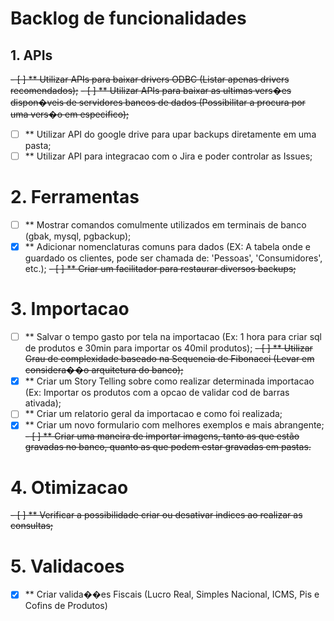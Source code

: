 # Backlog de funcionalidades

## 1. APIs
~~- [ ] ** Utilizar APIs para baixar drivers ODBC (Listar apenas drivers recomendados);~~
~~- [ ] ** Utilizar APIs para baixar as ultimas vers�es dispon�veis de servidores bancos de dados (Possibilitar a procura por uma vers�o em especifico);~~
- [ ] ** Utilizar API do google drive para upar backups diretamente em uma pasta;
- [ ] ** Utilizar API para integracao com o Jira e poder controlar as Issues;

# 2. Ferramentas
- [ ] ** Mostrar comandos comulmente utilizados em terminais de banco (gbak, mysql, pgbackup);
- [x] ** Adicionar nomenclaturas comuns para dados (EX: A tabela onde e guardado os clientes, pode ser chamada de: 'Pessoas', 'Consumidores', etc.);
~~- [ ] ** Criar um facilitador para restaurar diversos backups;~~

# 3. Importacao
- [ ] ** Salvar o tempo gasto por tela na importacao (Ex: 1 hora para criar sql de produtos e 30min para importar os 40mil produtos);
~~- [ ] ** Utilizar Grau de complexidade baseado na Sequencia de Fibonacci (Levar em considera��o arquitetura do banco);~~
- [x] ** Criar um Story Telling sobre como realizar determinada importacao (Ex: Importar os produtos com a opcao de validar cod de barras ativada);
- [ ] ** Criar um relatorio geral da importacao e como foi realizada;
- [x] ** Criar um novo formulario com melhores exemplos e mais abrangente;
~~- [ ] ** Criar uma maneira de importar imagens, tanto as que estão gravadas no banco, quanto as que podem estar gravadas em pastas.~~

# 4. Otimizacao
~~- [ ] ** Verificar a possibilidade criar ou desativar indices ao realizar as consultas;~~

# 5. Validacoes
- [x] ** Criar valida��es Fiscais (Lucro Real, Simples Nacional, ICMS, Pis e Cofins de Produtos)
